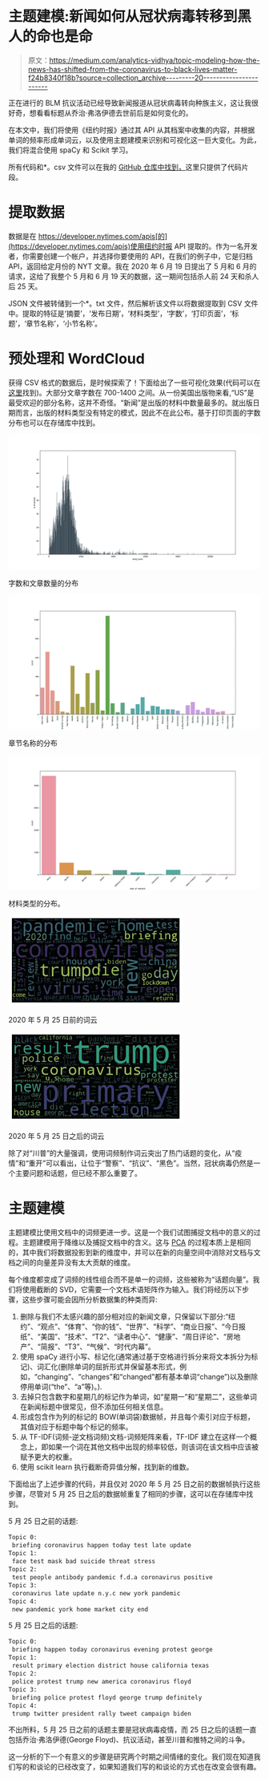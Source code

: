 # 主题建模:新闻如何从冠状病毒转移到黑人的命也是命

> 原文：<https://medium.com/analytics-vidhya/topic-modeling-how-the-news-has-shifted-from-the-coronavirus-to-black-lives-matter-f24b8340f18b?source=collection_archive---------20----------------------->

正在进行的 BLM 抗议活动已经导致新闻报道从冠状病毒转向种族主义，这让我很好奇，想看看标题从乔治·弗洛伊德去世前后是如何变化的。

在本文中，我们将使用《纽约时报》通过其 API 从其档案中收集的内容，并根据单词的频率形成单词云，以及使用主题建模来识别和可视化这一巨大变化。为此，我们将混合使用 spaCy 和 Scikit 学习。

所有代码和*。csv 文件可以在我的 [GitHub 仓库中找到，](https://github.com/ApurvaMisra/nyt_headlines_analysis)这里只提供了代码片段。

# 提取数据

数据是在 https://developer.nytimes.com/apis[的](https://developer.nytimes.com/apis)使用纽约时报 API 提取的。作为一名开发者，你需要创建一个帐户，并选择你要使用的 API，在我们的例子中，它是归档 API，返回给定月份的 NYT 文章。我在 2020 年 6 月 19 日提出了 5 月和 6 月的请求，这给了我整个 5 月和 6 月 19 天的数据，这一期间包括杀人前 24 天和杀人后 25 天。

JSON 文件被转储到一个*。txt 文件，然后解析该文件以将数据提取到 CSV 文件中。提取的特征是‘摘要’，‘发布日期’，‘材料类型’，‘字数’，‘打印页面’，‘标题’，‘章节名称’，‘小节名称’。

# 预处理和 WordCloud

获得 CSV 格式的数据后，是时候探索了！下面给出了一些可视化效果(代码可以在[这里](https://github.com/ApurvaMisra/nyt_headlines_analysis)找到)。大部分文章字数在 700-1400 之间。从一份美国出版物来看,“US”是最受欢迎的部分名称，这并不奇怪。“新闻”是出版的材料中数量最多的。就出版日期而言，出版的材料类型没有特定的模式，因此不在此公布。基于打印页面的字数分布也可以在存储库中找到。

![](img/730410863fda9769a0a85f4db4fa39a0.png)

字数和文章数量的分布

![](img/4111f19c9fc0a917e044979af9c58da1.png)

章节名称的分布

![](img/4f8236e1278a4f6e091e103980968881.png)

材料类型的分布。

![](img/538c3e034d23766ec48559968dbffca0.png)

2020 年 5 月 25 日前的词云

![](img/77d344d00ffa409fddbc447b30d1390d.png)

2020 年 5 月 25 日之后的词云

除了对“川普”的大量强调，使用词频制作词云突出了热门话题的变化，从“疫情”和“重开”可以看出，让位于“警察”、“抗议”、“黑色”。当然，冠状病毒仍然是一个主要问题和话题，但已经不那么重要了。

# 主题建模

主题建模比使用文档中的词频更进一步。这是一个我们试图捕捉文档中的意义的过程。主题建模用于降维以及捕捉文档中的含义。这与 [PCA](https://math.stackexchange.com/questions/3869/what-is-the-intuitive-relationship-between-svd-and-pca) 的过程本质上是相同的，其中我们将数据投影到新的维度中，并可以在新的向量空间中消除对文档与文档之间的向量差异没有太大贡献的维度。

每个维度都变成了词频的线性组合而不是单一的词频，这些被称为“话题向量”。我们将使用截断的 SVD，它需要一个文档术语矩阵作为输入。我们将经历以下步骤，这些步骤可能会因所分析数据集的种类而异:

1.  删除与我们不太感兴趣的部分相对应的新闻文章，只保留以下部分:“纽约”、“观点”、“体育”、“你的钱”、“世界”、“科学”、“商业日报”、“今日报纸”、“美国”、“技术”、“T2”、“读者中心”、“健康”、“周日评论”、“房地产”、“简报”、“T3”、“气候”、“时代内幕”。
2.  使用 spaCy 进行小写、标记化(通常通过基于空格进行拆分来将文本拆分为标记)、词汇化(删除单词的屈折形式并保留基本形式，例如，“changing”、“changes”和“changed”都有基本单词“change”)以及删除停用单词(“the”、“a”等)。).
3.  去掉只包含数字和星期几的标记作为单词，如“星期一”和“星期二”，这些单词在新闻标题中很常见，但不添加任何相关信息。
4.  形成包含作为列的标记的 BOW(单词袋)数据帧，并且每个索引对应于标题，其值对应于标题中每个标记的频率。
5.  从 TF-IDF(词频-逆文档词频)文档-词频矩阵来看，TF-IDF 建立在这样一个概念上，即如果一个词在其他文档中出现的频率较低，则该词在该文档中应该被赋予更大的权重。
6.  使用 scikit learn 执行截断奇异值分解，找到新的维数。

下面给出了上述步骤的代码，并且仅对 2020 年 5 月 25 日之前的数据帧执行这些步骤，尽管对 5 月 25 日之后的数据帧重复了相同的步骤，这可以在存储库中找到。

5 月 25 日之前的话题:

```
Topic 0: 
 briefing coronavirus happen today test late update
Topic 1: 
 face test mask bad suicide threat stress
Topic 2: 
 test people antibody pandemic f.d.a coronavirus positive
Topic 3: 
 coronavirus late update n.y.c new york pandemic
Topic 4: 
 new pandemic york home market city end
```

5 月 25 日之后的话题:

```
Topic 0: 
 briefing happen today coronavirus evening protest george
Topic 1: 
 result primary election district house california texas
Topic 2: 
 police protest trump new america coronavirus floyd
Topic 3: 
 briefing police protest floyd george trump definitely
Topic 4: 
 trump twitter president rally tweet campaign biden
```

不出所料，5 月 25 日之前的话题主要是冠状病毒疫情，而 25 日之后的话题一直包括乔治·弗洛伊德(George Floyd)、抗议活动，甚至川普和推特之间的斗争。

这一分析的下一个有意义的步骤是研究两个时期之间情绪的变化。我们现在知道我们写的和谈论的已经改变了，如果知道我们写的和谈论的方式也在改变会很有趣。